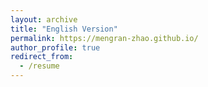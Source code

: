 ```yaml
---
layout: archive
title: "English Version"
permalink: https://mengran-zhao.github.io/
author_profile: true
redirect_from:
  - /resume
---
```


<a href="https://mengran-zhao.github.io/"></a>

